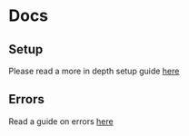 # Docs

## Setup

Please read a more in depth setup guide [here](https://github.com/kwak-labs/liqudation-bot/tree/master/docs/Setup.md)

## Errors

Read a guide on errors [here](https://github.com/kwak-labs/liqudation-bot/tree/master/docs/Errors.md)
